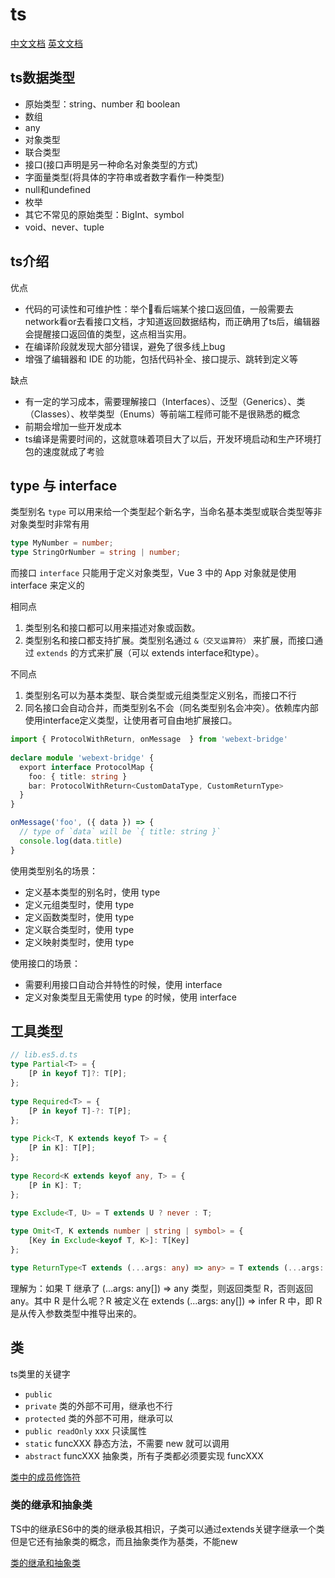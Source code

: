 # ts

[中文文档](https://chorer.github.io/Vuepress-TypeScriptDoc/Handbook/TheTypeScriptHandbook.html#%E5%85%B3%E4%BA%8E%E6%9C%AC%E6%89%8B%E5%86%8C)
[英文文档](https://www.typescriptlang.org/docs/handbook/intro.html)

## ts数据类型

- 原始类型：string、number 和 boolean
- 数组
- any
- 对象类型
- 联合类型
- 接口(接口声明是另一种命名对象类型的方式)
- 字面量类型(将具体的字符串或者数字看作一种类型)
- null和undefined
- 枚举
- 其它不常见的原始类型：BigInt、symbol
- void、never、tuple

## ts介绍

优点

- 代码的可读性和可维护性：举个🌰看后端某个接口返回值，一般需要去network看or去看接口文档，才知道返回数据结构，而正确用了ts后，编辑器会提醒接口返回值的类型，这点相当实用。
- 在编译阶段就发现大部分错误，避免了很多线上bug
- 增强了编辑器和 IDE 的功能，包括代码补全、接口提示、跳转到定义等

缺点

- 有一定的学习成本，需要理解接口（Interfaces）、泛型（Generics）、类（Classes）、枚举类型（Enums）等前端工程师可能不是很熟悉的概念
- 前期会增加一些开发成本
- ts编译是需要时间的，这就意味着项目大了以后，开发环境启动和生产环境打包的速度就成了考验

## type 与 interface

类型别名 `type` 可以用来给一个类型起个新名字，当命名基本类型或联合类型等非对象类型时非常有用

```ts
type MyNumber = number;
type StringOrNumber = string | number;
```

而接口 `interface` 只能用于定义对象类型，Vue 3 中的 App 对象就是使用 interface 来定义的

相同点

1. 类型别名和接口都可以用来描述对象或函数。
2. 类型别名和接口都支持扩展。类型别名通过 `&（交叉运算符）` 来扩展，而接口通过 `extends` 的方式来扩展（可以 extends interface和type）。

不同点

1. 类型别名可以为基本类型、联合类型或元组类型定义别名，而接口不行
2. 同名接口会自动合并，而类型别名不会（同名类型别名会冲突）。依赖库内部使用interface定义类型，让使用者可自由地扩展接口。

```ts
import { ProtocolWithReturn, onMessage  } from 'webext-bridge'
​
declare module 'webext-bridge' {
  export interface ProtocolMap {
    foo: { title: string }
    bar: ProtocolWithReturn<CustomDataType, CustomReturnType>
  }
}

onMessage('foo', ({ data }) => {
  // type of `data` will be `{ title: string }`
  console.log(data.title)
}
```

使用类型别名的场景：

- 定义基本类型的别名时，使用 type
- 定义元组类型时，使用 type
- 定义函数类型时，使用 type
- 定义联合类型时，使用 type
- 定义映射类型时，使用 type

使用接口的场景：

- 需要利用接口自动合并特性的时候，使用 interface
- 定义对象类型且无需使用 type 的时候，使用 interface

## 工具类型

```ts
// lib.es5.d.ts
type Partial<T> = {
    [P in keyof T]?: T[P];
};
​
type Required<T> = {
    [P in keyof T]-?: T[P];
};
​
type Pick<T, K extends keyof T> = {
    [P in K]: T[P];
};
​
type Record<K extends keyof any, T> = {
    [P in K]: T;
};
​
type Exclude<T, U> = T extends U ? never : T;

type Omit<T, K extends number | string | symbol> = {
    [Key in Exclude<keyof T, K>]: T[Key]
};

type ReturnType<T extends (...args: any) => any> = T extends (...args: any) => infer R ? R : any;
```

理解为：如果 T 继承了 (...args: any[]) => any 类型，则返回类型 R，否则返回 any。其中 R 是什么呢？R 被定义在 extends (...args: any[]) => infer R 中，即 R 是从传入参数类型中推导出来的。

## 类

ts类里的关键字

- `public`
- `private` 类的外部不可用，继承也不行
- `protected` 类的外部不可用，继承可以
- `public readOnly` xxx 只读属性
- `static` funcXXX 静态方法，不需要 new 就可以调用
- `abstract` funcXXX 抽象类，所有子类都必须要实现 funcXXX

[类中的成员修饰符](https://p6-juejin.byteimg.com/tos-cn-i-k3u1fbpfcp/53988daf69b144e9b5e0a3bc413cd96c~tplv-k3u1fbpfcp-zoom-in-crop-mark:1304:0:0:0.awebp?)

### 类的继承和抽象类

TS中的继承ES6中的类的继承极其相识，子类可以通过extends关键字继承一个类
但是它还有抽象类的概念，而且抽象类作为基类，不能new

[类的继承和抽象类](https://p3-juejin.byteimg.com/tos-cn-i-k3u1fbpfcp/e6fe2eb768c14bdbb3736cc6cee7199d~tplv-k3u1fbpfcp-zoom-in-crop-mark:1304:0:0:0.awebp?)